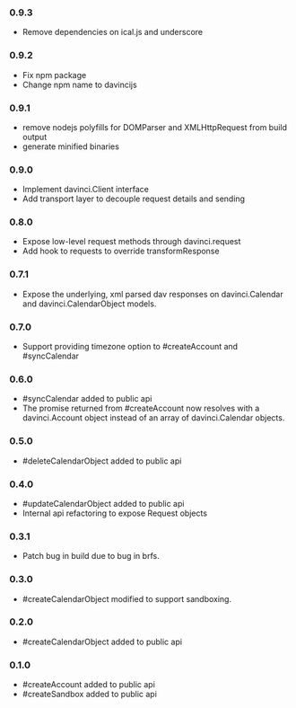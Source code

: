 ### 0.9.3

+ Remove dependencies on ical.js and underscore

### 0.9.2

+ Fix npm package
+ Change npm name to davincijs

### 0.9.1

+ remove nodejs polyfills for DOMParser and XMLHttpRequest from build output
+ generate minified binaries

### 0.9.0

+ Implement davinci.Client interface
+ Add transport layer to decouple request details and sending

### 0.8.0

+ Expose low-level request methods through davinci.request
+ Add hook to requests to override transformResponse

### 0.7.1

+ Expose the underlying, xml parsed dav responses on davinci.Calendar and davinci.CalendarObject models.

### 0.7.0

+ Support providing timezone option to #createAccount and #syncCalendar

### 0.6.0

+ #syncCalendar added to public api
+ The promise returned from #createAccount now resolves with a davinci.Account object instead of an array of davinci.Calendar objects.

### 0.5.0

+ #deleteCalendarObject added to public api

### 0.4.0

+ #updateCalendarObject added to public api
+ Internal api refactoring to expose Request objects

### 0.3.1

+ Patch bug in build due to bug in brfs.

### 0.3.0

+ #createCalendarObject modified to support sandboxing.

### 0.2.0

+ #createCalendarObject added to public api

### 0.1.0

+ #createAccount added to public api
+ #createSandbox added to public api
